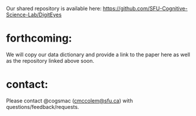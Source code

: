 Our shared repository is available here: https://github.com/SFU-Cognitive-Science-Lab/DigitEyes 

# forthcoming: 
We will copy our data dictionary and provide a link to the paper here as well as the repository linked above soon. 

# contact:
Please contact @cogsmac (cmccolem@sfu.ca) with questions/feedback/requests. 

